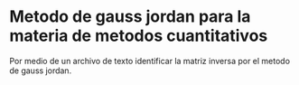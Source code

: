 # Metodo de gauss jordan para la materia de metodos cuantitativos 

Por medio de un archivo de texto identificar la matriz inversa por el metodo de gauss jordan.
